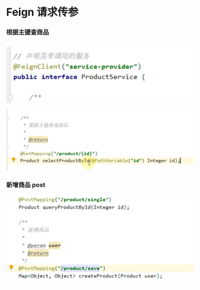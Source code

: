 # Feign 请求传参

### 根据主键查商品

![](../.gitbook/assets/image%20%28391%29.png)

![](../.gitbook/assets/image%20%28401%29.png)

### 新增商品 post

 

![](../.gitbook/assets/image%20%28382%29.png)






